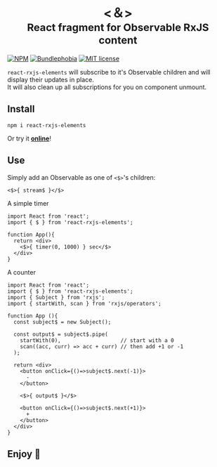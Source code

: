 <div align="center">
  <h1>
    <br/>
    &lt;＆&gt;
    <br/>
    <sub>React fragment for Observable RxJS content</sub>
    <br/>
  </h1>
</div>

[![NPM](https://img.shields.io/npm/v/react-rxjs-elements)](https://www.npmjs.com/package/react-rxjs-elements) [![Bundlephobia](https://img.shields.io/bundlephobia/minzip/react-rxjs-elements?label=gzipped)](https://bundlephobia.com/result?p=react-rxjs-elements@0.0.1) [![MIT license](https://img.shields.io/npm/l/react-rxjs-elements)](https://opensource.org/licenses/MIT)

`react-rxjs-elements` will subscribe to it's Observable children and will display their updates in place.    
It will also clean up all subscriptions for you on component unmount.


## Install

```
npm i react-rxjs-elements
```

Or try it [**online**](https://stackblitz.com/edit/react-rxjs-elements?file=index.tsx)!

## Use

Simply add an Observable as one of `<$>`'s children:

```tsx
<$>{ stream$ }</$>
```

A simple timer

```tsx
import React from 'react';
import { $ } from 'react-rxjs-elements';

function App(){
  return <div>
    <$>{ timer(0, 1000) } sec</$>
  </div>
}
```

A counter

```tsx
import React from 'react';
import { $ } from 'react-rxjs-elements';
import { Subject } from 'rxjs';
import { startWith, scan } from 'rxjs/operators';

function App (){
  const subject$ = new Subject();

  const output$ = subject$.pipe(
    startWith(0),                   // start with a 0
    scan((acc, curr) => acc + curr) // then add +1 or -1
  );

  return <div>
    <button onClick={()=>subject$.next(-1)}>
      -
    </button>
    
    <$>{ output$ }</$>
  
    <button onClick={()=>subject$.next(+1)}>
      +
    </button>
  </div>
}
```

## Enjoy 🙂 
